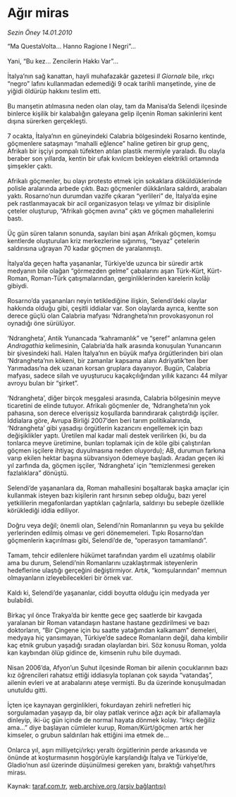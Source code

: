 # Ağır miras

*Sezin Öney 14.01.2010*

<div class="yazi">“Ma QuestaVolta... Hanno Ragione I Negri”... <br/><br/>Yani, “Bu kez... Zencilerin Hakkı Var”... <br/><br/>İtalya’nın sağ kanattan, hayli muhafazakâr gazetesi <i>Il Giornale</i> bile, ırkçı “negro” lafını kullanmadan edemediği 9 ocak tarihli manşetinde, yine de yiğidi öldürüp hakkını teslim etti. <br/><br/>Bu manşetin atılmasına neden olan olay, tam da Manisa’da Selendi ilçesinde binlerce kişilik bir kalabalığın galeyana gelip ilçenin Roman sakinlerini kent dışına sürerken gerçekleşti. <br/><br/>7 ocakta, İtalya’nın en güneyindeki Calabria bölgesindeki Rosarno kentinde, göçmenlere sataşmayı “mahalli eğlence” haline getiren bir grup genç, Afrikalı bir işçiyi pompalı tüfekten atılan plastik mermiyle yaraladı. Bu olayla beraber son yıllarda, kentin bir ufak kıvılcım bekleyen elektrikli ortamında şimşekler çaktı. <br/><br/>Afrikalı göçmenler, bu olayı protesto etmek için sokaklara döküldüklerinde polisle aralarında arbede çıktı. Bazı göçmenler dükkânlara saldırdı, arabaları yaktı. Rosarno’nun durumdan vazife çıkaran “yerlileri” de, İtalya’da eşine pek rastlanmayacak bir acil organizasyon telaşı ve yılmaz bir disiplinle çeteler oluşturup, “Afrikalı göçmen avına” çıktı ve göçmen mahallelerini bastı. <br/><br/>Üç gün süren talanın sonunda, sayıları bini aşan Afrikalı göçmen, komşu kentlerde oluşturulan kriz merkezlerine sığınmış, “beyaz” çetelerin saldırısına uğrayan 70 kadar göçmen de yaralanmıştı. <br/><br/>İtalya’da geçen hafta yaşananlar, Türkiye’de uzunca bir süredir artık medyanın bile olağan “görmezden gelme” çabalarını aşan Türk-Kürt, Kürt-Roman, Roman-Türk çatışmalarından, gerginliklerinden karelerin kolâjı gibiydi. <br/><br/>Rosarno’da yaşananları neyin tetiklediğine ilişkin, Selendi’deki olaylar hakkında olduğu gibi, çeşitli iddialar var. Son olaylarda ayrıca, kentte son derece güçlü olan Calabria mafyası ‘Ndrangheta’nın provokasyonun rol oynadığı öne sürülüyor. <br/><br/>‘Ndrangheta’, Antik Yunancada “kahramanlık” ve “şeref” anlamına gelen <i>Andragathía</i> kelimesinin, Calabria’da halk arasında konuşulan Yunancanın bir şivesindeki hali. Halen İtalya’nın en büyük mafya örgütlerinden biri olan ‘Ndrangheta’nın kökeni, bir zamanlar kapsama alanı Adriyatik’ten İber Yarımadası’na dek uzanan korsan gruplara dayanıyor. Bugün, Calabria mafyası, sadece silah ve uyuşturucu kaçakçılığından yıllık kazancı 44 milyar avroyu bulan bir “şirket”. <br/><br/>‘Ndrangheta’, diğer birçok meşgalesi arasında, Calabria bölgesinin meyve ticaretini de elinde tutuyor. Afrikalı göçmenler de, ‘Ndrangheta’nın yok pahasına, son derece elverişsiz koşullarda barındırarak çalıştırdığı işçiler. İddialara göre, Avrupa Birliği 2007’den beri tarım politikalarında, ‘Ndrangheta’ gibi yasadışı örgütlerin kazancını engellemek için bazı değişiklikler yaptı. Üretilen mal kadar mali destek verilirken (ki, bu da tonlarca meyve üretimine, bunları toplamak için de köle gibi çalıştırılan göçmen işçilere ihtiyaç duyulmasına neden oluyordu); AB, durumun farkına varıp ekilen hektar başına sübvansiyon ödemeye başladı. Aradan geçen iki yıl zarfında da, göçmen işçiler, ‘Ndrangheta’ için “temizlenmesi gereken fazlalıklara” dönüştü. <br/><br/>Selendi’de yaşananlara da, Roman mahallesini boşaltarak başka amaçlar için kullanmak isteyen bazı kişilerin rant hırsının sebep olduğu, bazı yerel yetkililerin megafonlardan yaptıkları çağrılarla, saldırıyı bu sebeple özellikle körüklediği iddia ediliyor. <br/><br/>Doğru veya değil; önemli olan, Selendi’nin Romanlarının şu veya bu şekilde yerlerinden edilmiş olması ve geri dönememeleri. Tıpkı Rosarno’dan göçmenlerin kaçırılması gibi, Selendi’de de, “operasyon tamamlandı”. <br/><br/>Tamam, tehcir edilenlere hükümet tarafından yardım eli uzatılmış olabilir ama bu durum, Selendi’nin Romanlarını uzaklaştırmak isteyenlerin hedeflerine ulaştığı gerçeğini değiştirmiyor. Artık, “komşularından” memnun olmayanların izleyebilecekleri bir örnek var. <br/><br/>Kaldı ki, Selendi’de yaşananlar, ciddi boyutta olduğu için medyada yer bulabildi. <br/><br/>Birkaç yıl önce Trakya’da bir kentte gece geç saatlerde bir kavgada yaralanan bir Roman vatandaşın hastane hastane gezdirilmesi ve bazı doktorların, “Bir Çingene için bu saatte yatağımdan kalkamam” demeleri, medyaya hiç yansımayan, Türkiye’de sadece Romanların değil, daha kimbilir kaç etnik grubun yaşadığı sıradan olaylardan biri. Söz konusu Roman, yolda kan kaybından ölüp gidince de, kimsenin ruhu bile duymadı. <br/><br/>Nisan 2006’da, Afyon’un Şuhut ilçesinde Roman bir ailenin çocuklarının bazı kız öğrencileri rahatsız ettiği iddiasıyla toplanan çok sayıda “vatandaş”, ailenin evleri ve at arabalarını ateşe vermişti. Bu da üzerinde konuşulmadan unutuldu gitti. <br/><br/>İçten içe kaynayan gerginlikleri, fokurdayan zehirli nefretleri hiç sorgulamadan yaşayıp da, bir olay patlak verince ağzı açık bir afallamayla dinleyip, iki-üç gün içinde de normal hayata dönmek kolay. “Irkçı değiliz ama...” diye başlayan cümleler kurup, Roman/Kürt/göçmen artık her kimseler, o grubun saldırıları hak ettiğini ima etmek de... <br/><br/>Onlarca yıl, aşırı milliyetçi/ırkçı yeraltı örgütlerinin perde arkasında ve önünde at koşturmasının hoşgörüyle karşılandığı İtalya ve Türkiye’de, Gladio’nun asıl üzerinde düşünülmesi gereken yanı, bıraktığı vahşet/hırs mirası.</div>

Kaynak: [taraf.com.tr](http://taraf.com.tr:80/makale/9496.htm), [web.archive.org (arşiv bağlantısı)](http://web.archive.org/web/20100331040741/http://taraf.com.tr:80/makale/9496.htm)
